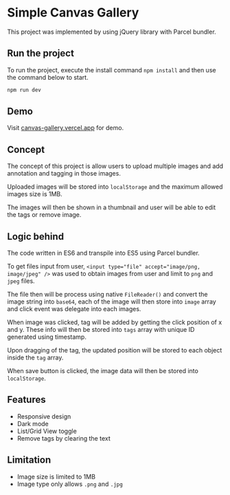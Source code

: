 # Simple Canvas Gallery

This project was implemented by using jQuery library with Parcel bundler.

## Run the project

To run the project, execute the install command `npm install` and then use the command below to start.

```bash
npm run dev
```

## Demo
Visit [canvas-gallery.vercel.app](https://canvas-gallery.vercel.app/) for demo.

## Concept

The concept of this project is allow users to upload multiple images and add annotation and tagging in those images.

Uploaded images will be stored into `localStorage` and the maximum allowed images size is 1MB.

The images will then be shown in a thumbnail and user will be able to edit the tags or remove image.

## Logic behind

The code written in ES6 and transpile into ES5 using Parcel bundler.

To get files input from user, `<input type="file" accept="image/png, image/jpeg" />` was used to obtain images from user and limit to `png` and `jpeg` files.

The file then will be process using native `FileReader()` and convert the image string into `base64`, each of the image will then store into `image` array and click event was delegate into each images.

When image was clicked, tag will be added by getting the click position of x and y. These info will then be stored into `tags` array with unique ID generated using timestamp.

Upon dragging of the tag, the updated position will be stored to each object inside the `tag` array.

When save button is clicked, the image data will then be stored into `localStorage`.

## Features
- Responsive design
- Dark mode
- List/Grid View toggle
- Remove tags by clearing the text

## Limitation
- Image size is limited to 1MB
- Image type only allows `.png` and `.jpg`
